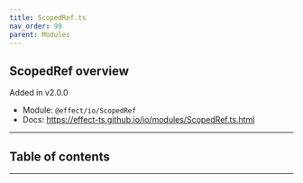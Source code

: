 ```yaml
---
title: ScopedRef.ts
nav_order: 99
parent: Modules
---
```


## ScopedRef overview

Added in v2.0.0

- Module: `@effect/io/ScopedRef`
- Docs: https://effect-ts.github.io/io/modules/ScopedRef.ts.html

---

<h2 class="text-delta">Table of contents</h2>

---

